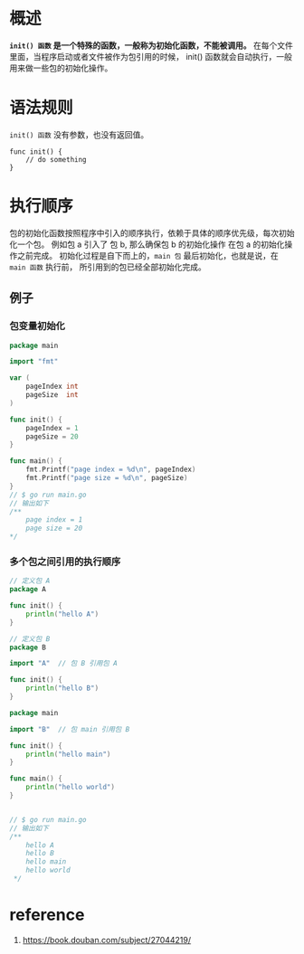 # 概述
**`init() 函数` 是一个特殊的函数，一般称为初始化函数，不能被调用。** 在每个文件里面，当程序启动或者文件被作为包引用的时候，
init() 函数就会自动执行，一般用来做一些包的初始化操作。

# 语法规则
`init() 函数` 没有参数，也没有返回值。
```shell
func init() {
    // do something
}
```

# 执行顺序
包的初始化函数按照程序中引入的顺序执行，依赖于具体的顺序优先级，每次初始化一个包。
例如包 a 引入了 包 b, 那么确保包 b 的初始化操作 在包 a 的初始化操作之前完成。
初始化过程是自下而上的，`main 包` 最后初始化，也就是说，在 `main 函数` 执行前，
所引用到的包已经全部初始化完成。

## 例子

### 包变量初始化
```go
package main

import "fmt"

var (
	pageIndex int
	pageSize  int
)

func init() {
	pageIndex = 1
	pageSize = 20
}

func main() {
	fmt.Printf("page index = %d\n", pageIndex)
	fmt.Printf("page size = %d\n", pageSize)
}
// $ go run main.go
// 输出如下 
/**
    page index = 1
    page size = 20
*/
```

### 多个包之间引用的执行顺序

```go
// 定义包 A
package A

func init() {
	println("hello A")
}
```

```go
// 定义包 B
package B

import "A"  // 包 B 引用包 A

func init() {
	println("hello B")
}
```

```go
package main

import "B"  // 包 main 引用包 B

func init() {
	println("hello main")
}

func main() {
	println("hello world")
}


// $ go run main.go
// 输出如下 
/**
    hello A
    hello B
    hello main
    hello world
 */
```

# reference
1. https://book.douban.com/subject/27044219/